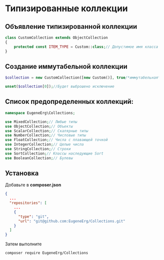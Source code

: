 # Типизированные коллекции #

## Объявление типизированной коллекции
```php
class CustomCollection extends ObjectCollection
{
    protected const ITEM_TYPE = Custom::class;// Допустимое имя класса элемента
}
```
## Создание иммутабельной коллекции
```php
$collection = new CustomCollection([new Custom()], true/*иммутабельная*/);

unset($collection[0]);//Будет выброшено исключение
```
## Список предопределенных коллекций:
```php
namespace EugeneErg\Collections;

use MixedCollection;// Любые типы
use ObjectCollection;// Объекты
use ScalarCollection;// Скалярные типы
use NumberCollection;// Числовые типы
use FloatCollection;// Числа с плавающей точкой
use IntegerCollection;// Целые числа
use StringCollection;// Строки
use SortCollection;// Классы наследующие Sort
use BooleanCollection;// Булевы 
```

## Установка

Добавьте в **composer.json**
```json
{
  ...
  "repositories": [
    ...
    {
      "type": "git",
      "url": "git@github.com:EugeneErg/Collections.git"
    }
  ]
}
```

Затем выполните
```
composer require EugeneErg/Collections
```